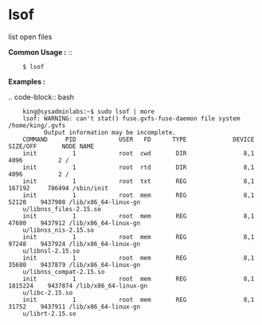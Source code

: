 # lsof

list open files

**Common Usage :**  ::

		$ lsof

**Examples :**

.. code-block:: bash

        king@sysadminlabs:~$ sudo lsof | more
        lsof: WARNING: can't stat() fuse.gvfs-fuse-daemon file system /home/king/.gvfs
              Output information may be incomplete.
        COMMAND     PID            USER   FD      TYPE             DEVICE SIZE/OFF       NODE NAME
        init          1            root  cwd       DIR                8,1     4096          2 /
        init          1            root  rtd       DIR                8,1     4096          2 /
        init          1            root  txt       REG                8,1   167192     786494 /sbin/init
        init          1            root  mem       REG                8,1    52120    9437908 /lib/x86_64-linux-gn
        u/libnss_files-2.15.so
        init          1            root  mem       REG                8,1    47680    9437912 /lib/x86_64-linux-gn
        u/libnss_nis-2.15.so
        init          1            root  mem       REG                8,1    97248    9437924 /lib/x86_64-linux-gn
        u/libnsl-2.15.so
        init          1            root  mem       REG                8,1    35680    9437879 /lib/x86_64-linux-gn
        u/libnss_compat-2.15.so
        init          1            root  mem       REG                8,1  1815224    9437874 /lib/x86_64-linux-gn
        u/libc-2.15.so
        init          1            root  mem       REG                8,1    31752    9437911 /lib/x86_64-linux-gn
        u/librt-2.15.so
